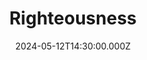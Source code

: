 ---
video:
  type: vimeo
  id: 945642338
speaker:
  permalink: bart-wilkins
  name: Bart Wilkins
title: Righteousness
image: https://i.imgur.com/OFp2fvk.png
date: 2024-05-12T14:30:00.000Z
---